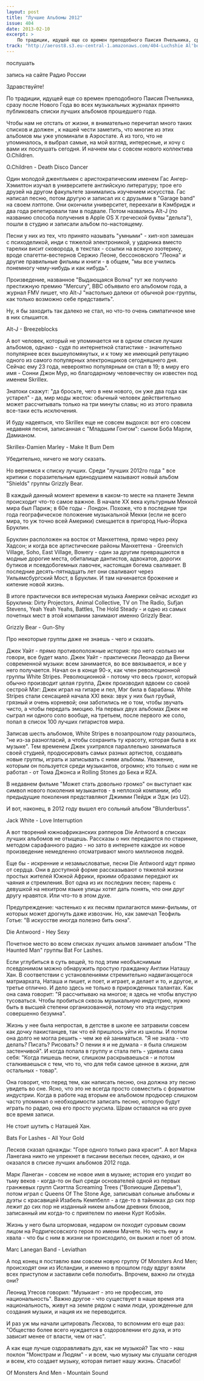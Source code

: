 ```yaml
---
layout: post
title: "Лучшие Альбомы 2012"
issue: 404
date: 2013-02-10
excerpt: >
    По традиции, идущей еще со времен преподобного Паисия Пчельника, сразу после Нового Года во всех музыкальных журналах принято публиковать списки лучших альбомов прошедшего года.
track: "http://aerost8.s3.eu-central-1.amazonaws.com/404-Luchshie Al'bomy 2012.mp3"
---
```


послушать

запись на сайте Радио России

Здравствуйте!

По традиции, идущей еще со времен преподобного Паисия Пчельника, сразу после Нового Года во всех музыкальных журналах принято публиковать списки лучших альбомов прошедшего года.

Чтобы нам не отстать от жизни, я внимательно перечитал много таких списков и должен , к нашей чести заметить, что многие из этих альбомов мы уже упоминали в Аэростате. А из того, что не упоминалось, я выбрал самые, на мой взгляд, интересные, и хочу с вами их послушать сегодня. И начнем мы с совсем нового коллектива O.Children.

O.Children - Death Disco Dancer

Один молодой джентльмен с аристократическим именем Гас Ангер-Хэмилтон изучал в университете английскую литературу; трое его друзей на другом факультете занимались изучением искусства. Гас написал песню, потом другую и записал их с друзьями в "Garage band" на своем лэптопе. Они окончили университет, переехали в Кэмбридж и два года репетировали там в подвале. Потом назвались Alt-J (по названию способа получения в Apple OS X греческой буквы "дельта"), пошли в студию и записали альбом по-настоящему.

Песни у них из тех, что принято называть "умными" - хип-хоп замешан с психоделикой, инди с тяжелой электроникой, у ударника вместо тарелки висит сковорода, в текстах - ссылки на всякую эзотерику, вроде спагетти-вестернов Сержио Леоне, бессоновского "Леона" и другие правильные фильмы и книги - в общем, "мы все учились понемногу чему-нибудь и как нибудь".

Произведение, названное "Выдающаяся Волна" тут же получило престижную премию "Mercury", BBC объявило его альбомом года, а журнал FMV пишет, что Alt-J "настолько далеки от обычной рок-группы, как только возможно себе представить".

Ну, я бы заходить так далеко не стал, но что-то очень симпатичное мне в них слышится.

Alt-J - Breezeblocks

А вот человек, который не упоминается ни в одном списке лучших альбомов, однако - судя по интернетной статистике - значительно популярнее всех вышеупомянутых, и к тому же имеющий репутацию одного из самого популярных электронщиков сегодняшнего дня. Сейчас ему 23 года, невероятно популярным он стал в 19; в миру его имя - Сонни Джон Мур, но благодарному человечеству он известен под именем Skrillex.

Знатоки скажут: "да бросьте, чего в нем нового, он уже два года как устарел" - да, мир моды жесток: обычный человек действительно может рассчитывать только на три минуты славы; но из этого правила все-таки есть исключения.

И буду надеяться, что Skrillex еще не совсем выдохся: вот его совсем недавняя песня, записанная с "Младшим Гонгом": сыном Боба Марли, Дамианом.

Skrillex-Damien Marley - Make It Bum Dem

Убедительно, ничего не могу сказать.

Но вернемся к списку лучших. Среди "лучших 2012го года " все критики с поразительным единодушием называют новый альбом "Shields" группы Grizzly Bear.

В каждый данный момент времени в каком-то месте на планете Земля происходит что-то самое важное. В начале XX века культурным Меккой мира был Париж; в 60е годы - Лондон. Похоже, что в последние три года географическое положение музыкальной Мекки (если не всего мира, то уж точно всей Америки) смещается в пригород Нью-Йорка Бруклин.

Бруклин расположен на восток от Манхеттена, прямо через реку Хадсон; и когда все артистические районы Манхеттена - Greenvich Village, Soho, East Village, Bowery - один за другим превращаются в модные дорогие места, обиталище дантистов, адвокатов, дорогих бутиков и псевдобогемных лавочек, настоящая богема сваливает. В последние десять-пятнадцать лет они сваливают через Уильямсбургский Мост, в Бруклин. И там начинается брожение и кипение новой жизнь.

В итоге практически вся интересная музыка Америки сейчас исходит из Бруклина: Dirty Projectors, Animal Collective, TV on The Radio, Sufjan Stevens, Yeah Yeah Yeahs, Battles, The Hold Steady - и одно из самых почетных мест в этой компании занимают именно Grizzly Bear.

Grizzly Bear - Gun-Shy

Про некоторые группы даже не знаешь - чего и сказать.

Джек Уайт - прямо противоположные история: про него сколько ни говори, все будет мало. Джек Уайт - практически Леонардо да Винчи современной музыки: всем занимается, во все ввязывается, и все у него получается. Начал он в конце 90-х, как член революционной группы White Stripes. Революционной - потому что весь грохот, который обычно производит целая группа, Джек производил вдвоем со своей сестрой Мэг: Джек играл на гитаре и пел, Мэг била в барабаны. White Stripes стали сенсацией начала XXI века: звук у них был грубый, грязный и очень корневой; они заботились не о том, чтобы звучать чисто, а чтобы передать эмоцию. На первых двух альбомах Джек не сыграл ни одного соло вообще, на третьем, после первого же соло, попал в список 100 лучших гитаристов мира.

Записав шесть альбомов, White Stripes в позапрошлом году разошлись, "не из-за разногласий, а чтобы сохранить ту красоту, которая была в их музыке". Тем временем Джек ухитрялся параллельно заниматься своей студией, продюсировать самых разных артистов, создавать новые группы, играть и записывать с ними альбомы. Уважение, которым он пользуется среди музыкантов, огромно; кто только с ним не работал - от Тома Джонса и Rolling Stones до Бека и RZA.

В недавнем фильме "Может стать довольно громко" он выступает как символ нового поколения музыкантов - в неплохой компании, ибо предыдущие поколения представляют Джимми Пейдж и Эдж (из U2).

И вот, наконец, в 2012 году вышел его сольный альбом "Blunderbuss".

Jack White - Love Interruption

А вот творений южноафриканских рэпперов Die Antwoord в списках лучших альбомов не отыщешь. Рассказы о них передаются по старинке, методом сарафанного радио - но зато в интернете каждое их новое произведение немедленно отсматривают много миллионов людей.

Еще бы - искренние и незамысловатые, песни Die Antwoord идут прямо от сердца. Они в доступной форме рассказывают о тяжелой жизни простых жителей Южной Африки, яркими образами передают их чаяния и стремления. Вот одна из их последних песен; парень с девушкой на нехитром языке улицы хотят дать понять, что они друг другу нравятся. Или что-то в этом духе.

Предупреждение: частенько к их песням прилагаются мини-фильмы, от которых может дрогнуть даже извозчик. Но, как замечал Теофиль Готье: "В искусстве иногда полезно бить окна".

Die Antwoord - Hey Sexy

Почетное место во всем списках лучших альмов занимает альбом "The Haunted Man" группы Bat For Lashes.

Если углубиться в суть вещей, то под этим необъяснимым псевдонимом можно обнаружить простую гражданку Англии Наташу Хан. В соответствии с установлениями стремительно надвигающегося матриархата, Наташа и пишет, и поет, и играет, и делает и то, и другое, и третье отлично. И дело здесь не только в прирожденных талантах. Как она сама говорит: "Я рассчитываю на многое; я здесь не чтобы впустую тусоваться. Чтобы пробиться сквозь музыкальную индустрию, нужно быть в высшей степени организованной, потому что эта индустрия совершенно безумна".

Жизнь у нее была непростая, в детстве в школе ее затравили совсем как дочку пакистанцев, так что ей пришлось уйти из школы. И потом она долго не могла решить - чем же ей заниматься. "Я не знала - что делать? Писать? Рисовать? О пении я и не думала - я была слишком застенчивой". И когда попала в группу и стала петь - удивила сама себя: "Когда пишешь песни, слишком раскрываешься - и потом сталкиваешься с тем, что то, что для тебя самое ценное в жизни, для остальных - товар".

Она говорит, что перед тем, как написать песню, она должна эту песню увидеть во сне. Ясно, что это не всегда просто совместить с форматом индустрии. Когда в работе над вторым ее альбомом продюсер слишком часто упоминал о необходимости записать песню, которую будут играть по радио, она его просто укусила. Шрам оставался на его руке все время записи.

Не стоит шутить с Наташей Хан.

Bats For Lashes - All Your Gold

Лесков сказал однажды: "Горе одного только рака красит". А вот Марка Ланегана никто не упрекнет в писании веселых песен, однако, и он оказался в списке лучших альбомов 2012 года.

Марк Ланеган - совсем не новое имя в музыке; история его уходит во тьму веков - когда-то он был среди основателей одной из первых гранжевых групп Сиэттла Screaming Trees ("Вопиющие Деревья"), потом играл с Queens Of The Stone Age, записывал сольные альбомы и дуэты с красавицей Изабель Кемпбелл - а где-то в тайниках до сих пор лежит до сих пор не изданный никем альбом древних блюзов, записанный им когда-то с приятелем по имени Курт Кобэйн.

Жизнь у него была штормовая, недаром он походит суровым своим лицом на Родригесовского героя по имени Мачете. Но честь ему и хвала - что бы с ним в жизни ни происходило, он выжил и поет об этом.

Marc Lanegan Band - Leviathan

А под конец я поставлю вам совсем новую группу Of Monsters And Men; происходят они из Исландии, и именно в прошлом году вдруг взяли всех приступом и заставили себя полюбить. Впрочем, важно ли откуда они?

Леонид Утесов говорил: "Музыкант - это не профессия, это национальность". Важно другое - что существует в наше время эта национальность, живут на земле рядом с нами люди, урожденные для создания музыки, и нация их не переводится.

И раз уж мы начали цитировать Лескова, то вспомним его еще раз: "Общество более всего нуждается в оздоровлении его духа, и это зависит менее от власти, чем от нас".

А как еще лучше оздоравливать дух, как не музыкой? Так что - наш поклон "Монстрам и Людям" - и всем, чью музыку мы слушали сегодня и всем, кто создает музыку, которая питает нашу жизнь. Спасибо!

Of Monsters And Men - Mountain Sound
